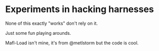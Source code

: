 # Experiments in hacking harnesses

None of this exactly "works" don't rely on it.

Just some fun playing arounds.

Mafl-Load isn't mine, it's from @metlstorm but the code is cool.
